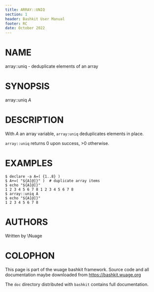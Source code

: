 ```yaml
---
title: ARRAY::UNIQ
section: 1
header: Bashkit User Manual
footer: RC
date: October 2022
---
```


# NAME

array::uniq - deduplicate elements of an array

# SYNOPSIS

array::uniq *A*

# DESCRIPTION

With *A* an array variable, `array:uniq` deduplicates elements in place.

`array::uniq` returns 0 upon success, >0 otherwise.

# EXAMPLES

    $ declare -a A=( {1..8} )
    $ A+=( "${A[@]}" )  # duplicate array items
    $ echo "${A[@]}"
    1 2 3 4 5 6 7 8 1 2 3 4 5 6 7 8
    $ array::uniq A
    $ echo "${A[@]}"
    1 2 3 4 5 6 7 8

# AUTHORS
Written by \\Nuage

# COLOPHON
This page is part of the wuage bashkit framework. Source code and all
documentation maybe downloaded from <https://bashkit.wuage.org>

The `doc` directory distributed with `bashkit` contains full documentation.

